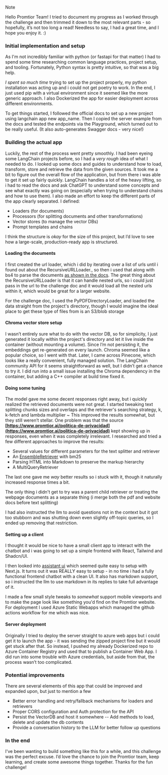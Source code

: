> [!NOTE]
> Hello Promtior Team!
> I tried to document my progress as I worked through the challenge and then trimmed it down to the most relevant parts - so hopefully, it’s not too long a read! Needless to say, I had a great time, and I hope you enjoy it. :)

### Initial implementation and setup
As I'm not incredibly familiar with python (or fastapi for that matter) I had to spend some time researching common language practices, project setup, and tooling. Fortunately, Python syntax is pretty intuitive, so that was a big help.

_I spent so much time_ trying to set up the project properly, my python installation was acting up and i could not get poetry to work. In the end, I just used pip with a virtual environment since it seemed like the more generic approach. I also Dockerized the app for easier deployment across different environments.

To get things started, I followed the official docs to set up a new project using langchain app new app_name. Then I copied the server example from the docs and tested the endpoints via the Playground, which turned out to be really useful. (It also auto-generates Swagger docs - very nice!)

### Building the actual app
Luckily, the rest of the process went pretty smoothly. I had been eyeing some LangChain projects before, so I had a _very rough_ idea of what I needed to do.
I looked up some docs and guides to understand how to load, transform, store and retrieve the data from the given sources. It took me a bit to figure out the overall flow of the application, but from there i was able to get it set up fairly quickly. LangChain handles a lot of the heavy lifting, so i had to read the docs and ask ChatGPT to understand some concepts and see what exactly was going on (especially when trying to understand chains and how to use them).
I also made an effort to keep the different parts of the app clearly separated. I defined:
- Loaders (for documents)
- Processors (for splitting documents and other transformations)
- Vector stores (to manage the vector DBs)
- Prompt templates and chains

I think the structure is _okay_ for the size of this project, but I’d love to see how a large-scale, production-ready app is structured.

#### Loading the documents
I first created the url loader, which i did by iterating over a list of urls until i found out about the RecursiveURLLoader., so then i used that along with bs4 to parse the documents [as shown in the docs](https://python.langchain.com/api_reference/community/document_loaders/langchain_community.document_loaders.recursive_url_loader.RecursiveUrlLoader.html).
The great thing about the RecursiveURLLoader is that it can handle nested urls, so i could just pass in the url to the challenge doc and it would load all the nested urls within it, which would be great for a larger website. 

For the challenge doc, I used the PyPDFDirectoryLoader, and loaded the data straight from the project's directory, though I would imagine the ideal place to get these type of files from is an S3/blob storage

#### Chroma vector store setup
I wasn’t entirely sure what to do with the vector DB, so for simplicity, I just generated it locally within the project's directory and let it live inside the container (without mounting a volume). Since I’m not persisting it, the embeddings get re-generated on every launch.
Chroma seemed like a popular choice, so I went with that. Later, I came across Pinecone, which looks like a really convenient, fully managed solution. The LangChain community API for it seems straightforward as well, but I didn’t get a chance to try it.
I did run into a small issue installing the Chroma dependency in the container, but adding a C++ compiler at build time fixed it.

#### Doing some tuning
The model gave me some decent responses right away, but i quickly realized the retrieved documents were not great. 
I started tweaking text splitting chunks sizes and overlaps and the retriever's searching strategy, k, k-fetch and lambda multiplier ~ This improved the results somewhat, but they still weren’t stellar. One problem was that the source **[https://www.promtior.ai/politica-de-privacidad](https://www.promtior.ai/politica-de-privacidad)** kept showing up in responses, even when it was completely irrelevant.
I researched and tried a few different approaches to improve the results:
- Several values for different parameters for the text splitter and retriever
- An [EnsembleRetriever](https://python.langchain.com/api_reference/langchain/retrievers/langchain.retrievers.ensemble.EnsembleRetriever.html) with bm25
- Parsing HTML into Markdown to preserve the markup hierarchy
- A MultiQueryRetriever 

The last one gave me _way_ better results so i stuck with it, though it naturally increased response times a bit.

The only thing i didn't get to try was a parent child retriever or treating the webpage 
documents as a separate thing (i merge both the pdf and website docs before text splitting)

I had also instructed the llm to avoid questions not in the context but it got too stubborn and was shutting down even slightly off-topic queries, so I ended up removing that restriction. 

#### Setting up a client
I thought it would be nice to have a small client app to interact with the chatbot and i was going to set up a simple frontend with React, Tailwind and Shadcn/UI.

I then looked into [assistant ui](https://www.assistant-ui.com/) which seemed quite easy to setup with Next.js. It turns out it was REALLY easy to setup - in no time i had a fully functional frontend chatbot with a clean UI. It also has markdown support, so i instructed the llm to use markdown in its replies to take full advantage of it.

I made a few small style tweaks to _somewhat_ support mobile viewports and to make the page look like something you'd find on the Promtior website. 
For deployment I used Azure Static Webapps which managed the github actions workflow for me which was nice.

#### Server deployment
Originally I tried to deploy the server straight to azure web apps but i could get it to launch the app - it was sending the zipped project fine but it would get stuck after that. So instead, I pushed my already Dockerized repo to Azure Container Registry and used that to publish a Container Web App.
I did run into some trouble with Azure credentials, but aside from that, the process wasn’t too complicated.

### Potential improvements
There are several elements of this app that could be improved and expanded upon, but just to mention a few
- Better error handling and retry/fallback mechanisms for loaders and retrievers
- Proper CORS configuration and Auth protection for the API
- Persist the VectorDB and host it somewhere -- Add methods to load, delete and update the db contents
- Provide a conversation history to the LLM for better follow up questions

### In the end 
I've been wanting to build something like this for a while, and this challenge was the perfect excuse. I’d love the chance to join the Promtior team, keep learning, and create some awesome things together. Thanks for the fun challenge!












